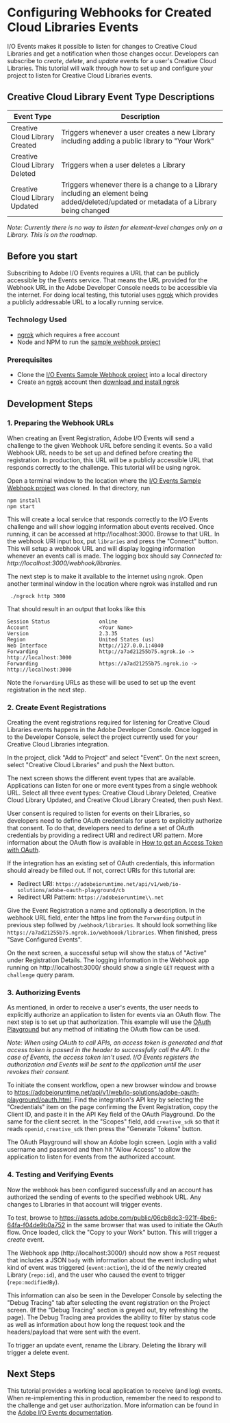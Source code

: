 # Configuring Webhooks for Created Cloud Libraries Events

I/O Events makes it possible to listen for changes to Creative Cloud Libraries and get a notification when those changes occur. Developers can subscribe to _create_, _delete_, and _update_ events for a user's Creative Cloud Libraries. This tutorial will walk through how to set up and configure your project to listen for Creative Cloud Libraries events.

## Creative Cloud Library Event Type Descriptions

| Event Type                     | Description                                                                                                                              |
| ------------------------------ | ---------------------------------------------------------------------------------------------------------------------------------------- |
| Creative Cloud Library Created | Triggers whenever a user creates a new Library including adding a public library to "Your Work"                                          |
| Creative Cloud Library Deleted | Triggers when a user deletes a Library                                                                                                   |
| Creative Cloud Library Updated | Triggers whenever there is a change to a Library including an element being added/deleted/updated or metadata of a Library being changed |

_Note: Currently there is no way to listen for element-level changes only on a Library. This is on the roadmap._

## Before you start

Subscribing to Adobe I/O Events requires a URL that can be publicly accessible by the Events service. That means the URL provided for the Webhook URL in the Adobe Developer Console needs to be accessible via the internet. For doing local testing, this tutorial uses [ngrok](https://ngrok.com/) which provides a publicly addressable URL to a locally running service.

### Technology Used

- [ngrok](https://ngrok.com/) which requires a free account
- Node and NPM to run the [sample webhook project](https://github.com/adobeio/io-event-sample-webhook)

### Prerequisites

- Clone the [I/O Events Sample Webhook project](https://github.com/adobeio/io-event-sample-webhook) into a local directory
- Create an [ngrok](https://ngrok.com/) account then [download and install ngrok](https://ngrok.com/download)

## Development Steps

### 1. Preparing the Webhook URLs

When creating an Event Registration, Adobe I/O Events will send a challenge to the given Webhook URL before sending it events. So a valid Webhook URL needs to be set up and defined before creating the registration. In production, this URL will be a publicly accessible URL that responds correctly to the challenge. This tutorial will be using ngrok.

Open a terminal window to the location where the [I/O Events Sample Webhook project](https://github.com/adobeio/io-event-sample-webhook) was cloned. In that directory, run

```shell
npm install
npm start
```

This will create a local service that responds correctly to the I/O Events challenge and will show logging information about events received. Once running, it can be accessed at http://localhost:3000. Browse to that URL. In the webhook URI input box, put `libraries` and press the "Connect" button. This will setup a webhook URL and will display logging information whenever an events call is made. The logging box should say _Connected to: http://localhost:3000/webhook/libraries_.

The next step is to make it available to the internet using ngrok. Open another terminal window in the location where ngrok was installed and run

```shell
 ./ngrock http 3000
```

That should result in an output that looks like this

```shell
Session Status                online
Account                       <Your Name>
Version                       2.3.35
Region                        United States (us)
Web Interface                 http://127.0.0.1:4040
Forwarding                    http://a7ad21255b75.ngrok.io -> http://localhost:3000
Forwarding                    https://a7ad21255b75.ngrok.io -> http://localhost:3000
```

Note the `Forwarding` URLs as these will be used to set up the event registration in the next step.

### 2. Create Event Registrations

Creating the event registrations required for listening for Creative Cloud Libraries events happens in the Adobe Developer Console. Once logged in to the Developer Console, select the project currently used for your Creative Cloud Libraries integration.

In the project, click "Add to Project" and select "Event". On the next screen, select "Creative Cloud Libraries" and push the Next button.

The next screen shows the different event types that are available. Applications can listen for one or more event types from a single webhook URL. Select all three event types: Creative Cloud Library Deleted, Creative Cloud Library Updated, and Creative Cloud Library Created, then push Next.

User consent is required to listen for events on their Libraries, so developers need to define OAuth credentials for users to explicitly authorize that consent. To do that, developers need to define a set of OAuth credentials by providing a redirect URI and redirect URI pattern. More information about the OAuth flow is available in [How to get an Access Token with OAuth](https://github.com/cc-libraries-api/api-docs/blob/master/tutorials/.how-to-get-access-tokens-with-oauth.md).

If the integration has an existing set of OAuth credentials, this information should already be filled out. If not, correct URIs for this tutorial are:

- Redirect URI: `https://adobeioruntime.net/api/v1/web/io-solutions/adobe-oauth-playground/cb`
- Redirect URI Pattern: `https://adobeioruntime\\.net`

Give the Event Registration a name and optionally a description. In the webhook URL field, enter the https line from the `Forwarding` output in previous step follwed by `/webhook/libraries`. It should look something like `https://a7ad21255b75.ngrok.io/webhoook/libraries`. When finished, press "Save Configured Events".

On the next screen, a successful setup will show the status of "Active" under Registration Details. The logging information in the Webhook app running on http://localhost:3000/ should show a single `GET` request with a `challenge` query param.

### 3. Authorizing Events

As mentioned, in order to receive a user's events, the user needs to explicitly authorize an application to listen for events via an OAuth flow. The next step is to set up that authorization. This example will use the [OAuth Playground](https://adobeioruntime.net/api/v1/web/io-solutions/adobe-oauth-playground/oauth.html) but any method of initiating the OAuth flow can be used.

_Note: When using OAuth to call APIs, an access token is generated and that access token is passed in the header to successfully call the API. In the case of Events, the access token isn't used. I/O Events registers the authorization and Events will be sent to the application until the user revokes their consent._

To initiate the consent workflow, open a new browser window and browse to https://adobeioruntime.net/api/v1/web/io-solutions/adobe-oauth-playground/oauth.html. Find the integration's API key by selecting the "Credentials" item on the page confirming the Event Registration, copy the Client ID, and paste it in the API Key field of the OAuth Playground. Do the same for the client secret. In the "Scopes" field, add `creative_sdk` so that it reads `openid,creative_sdk` then press the "Generate Tokens" button.

The OAuth Playground will show an Adobe login screen. Login with a valid username and password and then hit "Allow Access" to allow the application to listen for events from the authorized account.

### 4. Testing and Verifying Events

Now the webhook has been configured successfully and an account has authorized the sending of events to the specified webhook URL. Any changes to Libraries in that account will trigger events.

To test, browse to https://assets.adobe.com/public/06cb8dc3-921f-4be6-64fa-f04de9b0a752 in the same browser that was used to initiate the OAuth flow. Once loaded, click the "Copy to your Work" button. This will trigger a _create_ event.

The Webhook app (http://localhost:3000/) should now show a `POST` request that includes a JSON `body` with information about the event including what kind of event was triggered (`event:action`), the id of the newly created Library (`repo:id`), and the user who caused the event to trigger (`repo:modifiedBy`).

This information can also be seen in the Developer Console by selecting the "Debug Tracing" tab after selecting the event registration on the Project screen. (If the "Debug Tracing" section is greyed out, try refreshing the page). The Debug Tracing area provides the ability to filter by status code as well as information about how long the request took and the headers/payload that were sent with the event.

To trigger an update event, rename the Library. Deleting the library will trigger a delete event.

## Next Steps

This tutorial provides a working local application to receive (and log) events. When re-implementing this in production, remember the need to respond to the challenge and get user authorization. More information can be found in the [Adobe I/O Events documentation](https://www.adobe.io/apis/experienceplatform/events/docs.html#!adobedocs/adobeio-events/master/readme.md).
